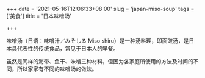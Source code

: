 +++
date = '2021-05-16T12:06:33+08:00'
slug = 'japan-miso-soup'
tags = ['美食']
title = '日本味噌汤'

+++

味噌汤（日语：味噌汁／みそしる Miso shiru）是一种汤料理，即面豉汤，是日本具代表性的传统食品，常见于日本人的早餐。

虽然是同样的海带、鱼干、味噌三种材料，但因为各家庭所使用的方法及时间的不同，所以家家有不同的味噌汤的做法。
